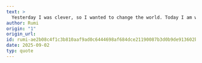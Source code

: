 ```yaml
---
text: >
  Yesterday I was clever, so I wanted to change the world. Today I am wise, so I am changing myself.
author: Rumi
origin: "1"
origin_url: 
id: rumi-ae2b08c4f1c3b810aaf9ad0c6444698af684dce21190087b3d0b9de913602bd7
date: 2025-09-02
typ: quote
---
```

